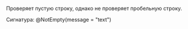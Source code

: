 Проверяет пустую строку, однако не проверяет пробельную строку.

Сигнатура:
@NotEmpty(message = "text")